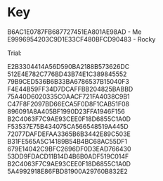 # Key
B6AC1E0787FB687727451EA801AE98AD - Me
E9996954203C9D1E33CF480BFCD90483 - Rocky

Trial:

E2B3304414A56D590BA2188B573626DC
512E4E782C776BD43B74E1C389845552
79B9CED536B6B33BA6786537B15040F3
F4E44B59FF34D7DCAFFBB204825BABBD
75A40D6020335C0AACF721FA4038C9B1
C47F8F2097BD66ECA5F0D8F1CAB51F08
896091A8A405BF1990D23FFA1946F156
B2C4063F7C9AE93CEE0F18D6855C1A0D
F53537E75B434075CA566548519A445D
72077DAFDEFAA3365B6B3442E89C503E
B31FE565A5C14189B54B4BC68AC55DF1
679E14042C9BFC2696DF0D3EAD766430
53DD9FDACD11B14D4B6B0ADF519C014F
B2C4063F7C9AE93CEE0F18D6855C1A0D
5A4992918E86FBD81900A29760B832E2
